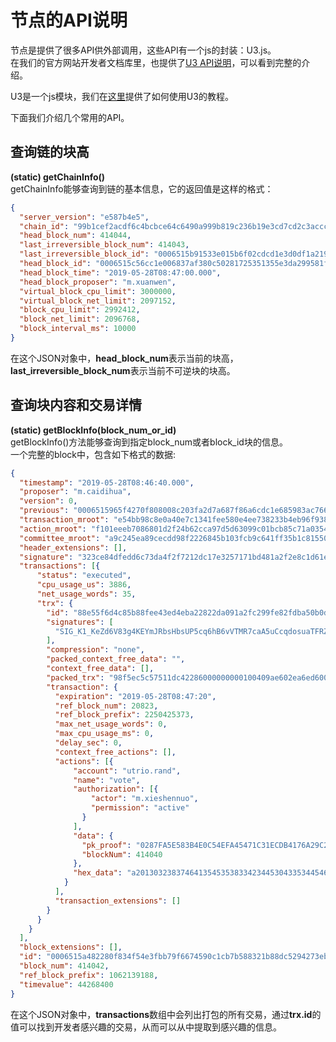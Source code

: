 # 节点的API说明

节点是提供了很多API供外部调用，这些API有一个js的封装：U3.js。  
在我们的官方网站开发者文档库里，也提供了[U3 API说明](https://developer.ultrain.io/documents)，可以看到完整的介绍。  

U3是一个js模块，我们在[这里](https://developer.ultrain.io/tutorial/u3_tutorial)提供了如何使用U3的教程。  

下面我们介绍几个常用的API。

## 查询链的块高
**(static) getChainInfo()**  
getChainInfo能够查询到链的基本信息，它的返回值是这样的格式：
```json
{
  "server_version": "e587b4e5",
  "chain_id": "99b1cef2acdf6c4bcbce64c6490a999b819c236b19e3cd7cd2c3accc71da30ef",
  "head_block_num": 414044,
  "last_irreversible_block_num": 414043,
  "last_irreversible_block_id": "0006515b91533e015b6f02cdcd1e3d0df1a2193daa81d4189845d4251b5c8c07",
  "head_block_id": "0006515c56cc1e006837af380c50281725351355e3da299581f93554caaf4cbc",
  "head_block_time": "2019-05-28T08:47:00.000",
  "head_block_proposer": "m.xuanwen",
  "virtual_block_cpu_limit": 3000000,
  "virtual_block_net_limit": 2097152,
  "block_cpu_limit": 2992412,
  "block_net_limit": 2096768,
  "block_interval_ms": 10000
}
```

在这个JSON对象中，**head_block_num**表示当前的块高，**last_irreversible_block_num**表示当前不可逆块的块高。

## 查询块内容和交易详情
**(static) getBlockInfo(block_num_or_id)**  
getBlockInfo()方法能够查询到指定block_num或者block_id块的信息。  
一个完整的block中，包含如下格式的数据:
```json
{
  "timestamp": "2019-05-28T08:46:40.000",
  "proposer": "m.caidihua",
  "version": 0,
  "previous": "0006515965f4270f808008c203fa2d7a687f86a6cdc1e685983ac76647a7e896",
  "transaction_mroot": "e54bb98c8e0a40e7c1341fee580e4ee738233b4eb96f9380bc3d1bf4a3f5a4bd",
  "action_mroot": "f101eeeb7086801d2f24b62cca97d5d63099c01bcb85c71a0354ad65391d132b",
  "committee_mroot": "a9c245ea89cecdd98f2226845b103fcb9c641ff35b1c81550cf72e43d00ec053",
  "header_extensions": [],
  "signature": "323ce84dfedd6c73da4f2f7212dc17e3257171bd481a2f2e8c1d61e585048bb61396355d7840e092ad876cfaea7d221d987cc2418fe4874854140803114d9309",
  "transactions": [{
      "status": "executed",
      "cpu_usage_us": 3886,
      "net_usage_words": 35,
      "trx": {
        "id": "88e55f6d4c85b88fee43ed4eba22822da091a2fc299fe82fdba50b0d77847d1e",
        "signatures": [
          "SIG_K1_KeZd6V83g4KEYmJRbsHbsUP5cq6hB6vVTMR7caA5uCcqdosuaTFRZQhiarJCpj5Njdg7wnKJ3qrjV5nPGvevT4e2JMZwQ2"
        ],
        "compression": "none",
        "packed_context_free_data": "",
        "context_free_data": [],
        "packed_trx": "98f5ec5c57511dc42286000000000100409ae602ea6ed60000000000000000a1f64100000000000140f59caa61e53a9000000000a8ed3232ac01a201303238374641354535383342344530433534454641343534373143333145434442343137364132394332313246303432333944423832323632443737433942373436433938393643323141344136454446443932383931463333334545413643433945424146314134394539344230423435394345424435433535463137383534343032383943453841344330453435423046413642393543453931303530444539585106000000000000",
        "transaction": {
          "expiration": "2019-05-28T08:47:20",
          "ref_block_num": 20823,
          "ref_block_prefix": 2250425373,
          "max_net_usage_words": 0,
          "max_cpu_usage_ms": 0,
          "delay_sec": 0,
          "context_free_actions": [],
          "actions": [{
              "account": "utrio.rand",
              "name": "vote",
              "authorization": [{
                  "actor": "m.xieshennuo",
                  "permission": "active"
                }
              ],
              "data": {
                "pk_proof": "0287FA5E583B4E0C54EFA45471C31ECDB4176A29C212F04239DB82262D77C9B746C9896C21A4A6EDFD92891F333EEA6CC9EBAF1A49E94B0B459CEBD5C55F1785440289CE8A4C0E45B0FA6B95CE91050DE9",
                "blockNum": 414040
              },
              "hex_data": "a2013032383746413545353833423445304335344546413435343731433331454344423431373641323943323132463034323339444238323236324437374339423734364339383936433231413441364544464439323839314633333345454136434339454241463141343945393442304234353943454244354335354631373835343430323839434538413443304534354230464136423935434539313035304445395851060000000000"
            }
          ],
          "transaction_extensions": []
        }
      }
    }
  ],
  "block_extensions": [],
  "id": "0006515a482280f834f54e3fbb79f6674590c1cb7b588321b88dc5294273eb79",
  "block_num": 414042,
  "ref_block_prefix": 1062139188,
  "timevalue": 44268400
}
```

在这个JSON对象中，**transactions**数组中会列出打包的所有交易，通过**trx.id**的值可以找到开发者感兴趣的交易，从而可以从中提取到感兴趣的信息。
